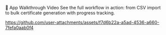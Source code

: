 🚀 App Walkthrough Video
See the full workflow in action: from CSV import to bulk certificate generation with progress tracking.

https://github.com/user-attachments/assets/f7d6b22a-a5ad-4536-a660-7fefa0aab0f4

